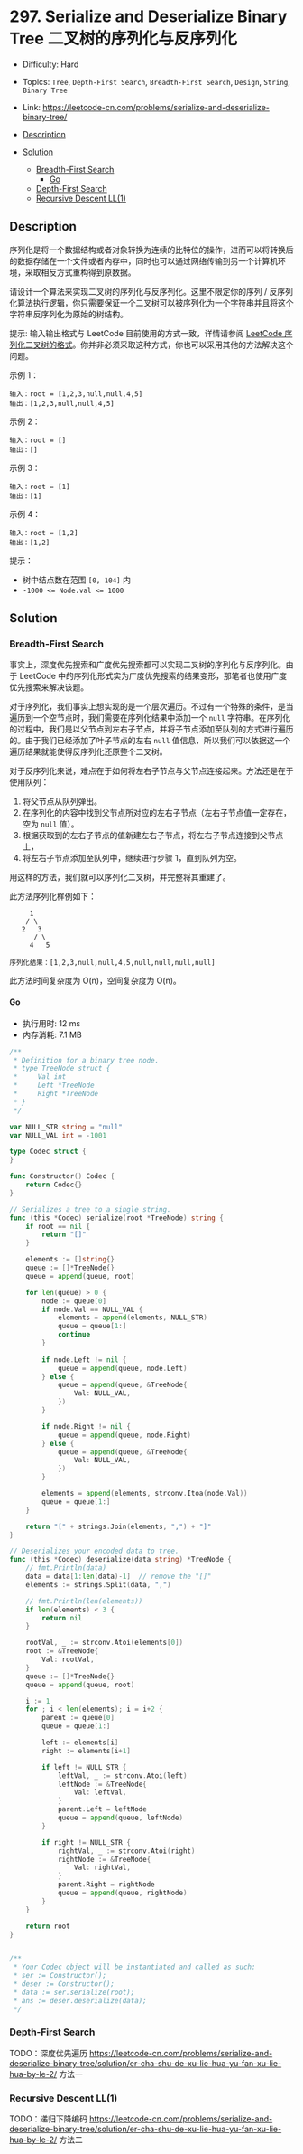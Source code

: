 <!-- omit in toc -->
# 297. Serialize and Deserialize Binary Tree 二叉树的序列化与反序列化

- Difficulty: Hard
- Topics: `Tree`, `Depth-First Search`, `Breadth-First Search`, `Design`, `String`, `Binary Tree`
- Link: https://leetcode-cn.com/problems/serialize-and-deserialize-binary-tree/

- [Description](#description)
- [Solution](#solution)
  - [Breadth-First Search](#breadth-first-search)
    - [Go](#go)
  - [Depth-First Search](#depth-first-search)
  - [Recursive Descent LL(1)](#recursive-descent-ll1)

## Description

序列化是将一个数据结构或者对象转换为连续的比特位的操作，进而可以将转换后的数据存储在一个文件或者内存中，同时也可以通过网络传输到另一个计算机环境，采取相反方式重构得到原数据。

请设计一个算法来实现二叉树的序列化与反序列化。这里不限定你的序列 / 反序列化算法执行逻辑，你只需要保证一个二叉树可以被序列化为一个字符串并且将这个字符串反序列化为原始的树结构。

提示: 输入输出格式与 LeetCode 目前使用的方式一致，详情请参阅 [LeetCode 序列化二叉树的格式](https://support.leetcode-cn.com/hc/kb/article/1194353/)。你并非必须采取这种方式，你也可以采用其他的方法解决这个问题。


示例 1：
```
输入：root = [1,2,3,null,null,4,5]
输出：[1,2,3,null,null,4,5]
```
示例 2：
```
输入：root = []
输出：[]
```
示例 3：
```
输入：root = [1]
输出：[1]
```
示例 4：
```
输入：root = [1,2]
输出：[1,2]
```

提示：

- 树中结点数在范围 `[0, 104]` 内
- `-1000 <= Node.val <= 1000`

## Solution

### Breadth-First Search

事实上，深度优先搜索和广度优先搜索都可以实现二叉树的序列化与反序列化。由于 LeetCode 中的序列化形式实为广度优先搜索的结果变形，那笔者也使用广度优先搜索来解决该题。

对于序列化，我们事实上想实现的是一个层次遍历。不过有一个特殊的条件，是当遍历到一个空节点时，我们需要在序列化结果中添加一个 `null` 字符串。在序列化的过程中，我们是以父节点到左右子节点，并将子节点添加至队列的方式进行遍历的。由于我们已经添加了叶子节点的左右 `null` 值信息，所以我们可以依据这一个遍历结果就能使得反序列化还原整个二叉树。

对于反序列化来说，难点在于如何将左右子节点与父节点连接起来。方法还是在于使用队列：
1. 将父节点从队列弹出。
2. 在序列化的内容中找到父节点所对应的左右子节点（左右子节点值一定存在，空为 `null` 值）。
3. 根据获取到的左右子节点的值新建左右子节点，将左右子节点连接到父节点上，
4. 将左右子节点添加至队列中，继续进行步骤 1，直到队列为空。

用这样的方法，我们就可以序列化二叉树，并完整将其重建了。

此方法序列化样例如下：

```
     1
    / \
   2   3
      / \
     4   5

序列化结果：[1,2,3,null,null,4,5,null,null,null,null]
```

此方法时间复杂度为 O(n)，空间复杂度为 O(n)。

#### Go

- 执行用时: 12 ms
- 内存消耗: 7.1 MB


```go
/**
 * Definition for a binary tree node.
 * type TreeNode struct {
 *     Val int
 *     Left *TreeNode
 *     Right *TreeNode
 * }
 */

var NULL_STR string = "null"
var NULL_VAL int = -1001

type Codec struct {
}

func Constructor() Codec {
    return Codec{}
}

// Serializes a tree to a single string.
func (this *Codec) serialize(root *TreeNode) string {
    if root == nil {
        return "[]"
    }

    elements := []string{}
    queue := []*TreeNode{}
    queue = append(queue, root)

    for len(queue) > 0 {
        node := queue[0]
        if node.Val == NULL_VAL {
            elements = append(elements, NULL_STR)
            queue = queue[1:]
            continue
        }
        
        if node.Left != nil {
            queue = append(queue, node.Left)
        } else {
            queue = append(queue, &TreeNode{
                Val: NULL_VAL,
            })
        }

        if node.Right != nil {
            queue = append(queue, node.Right)
        } else {
            queue = append(queue, &TreeNode{
                Val: NULL_VAL,
            })
        }

        elements = append(elements, strconv.Itoa(node.Val))
        queue = queue[1:]
    }

    return "[" + strings.Join(elements, ",") + "]"
}

// Deserializes your encoded data to tree.
func (this *Codec) deserialize(data string) *TreeNode {    
    // fmt.Println(data)
    data = data[1:len(data)-1]  // remove the "[]"
    elements := strings.Split(data, ",")

    // fmt.Println(len(elements))
    if len(elements) < 3 {
        return nil
    }

    rootVal, _ := strconv.Atoi(elements[0])
    root := &TreeNode{
        Val: rootVal,
    }
    queue := []*TreeNode{}
    queue = append(queue, root)

    i := 1
    for ; i < len(elements); i = i+2 {
        parent := queue[0]
        queue = queue[1:]

        left := elements[i]
        right := elements[i+1]

        if left != NULL_STR {
            leftVal, _ := strconv.Atoi(left)
            leftNode := &TreeNode{
                Val: leftVal,
            }
            parent.Left = leftNode
            queue = append(queue, leftNode)
        }

        if right != NULL_STR {
            rightVal, _ := strconv.Atoi(right)
            rightNode := &TreeNode{
                Val: rightVal,
            }
            parent.Right = rightNode
            queue = append(queue, rightNode)
        }
    }

    return root
}


/**
 * Your Codec object will be instantiated and called as such:
 * ser := Constructor();
 * deser := Constructor();
 * data := ser.serialize(root);
 * ans := deser.deserialize(data);
 */
```

### Depth-First Search

TODO：深度优先遍历 https://leetcode-cn.com/problems/serialize-and-deserialize-binary-tree/solution/er-cha-shu-de-xu-lie-hua-yu-fan-xu-lie-hua-by-le-2/ 方法一

### Recursive Descent LL(1)

TODO：递归下降编码 https://leetcode-cn.com/problems/serialize-and-deserialize-binary-tree/solution/er-cha-shu-de-xu-lie-hua-yu-fan-xu-lie-hua-by-le-2/ 方法二

